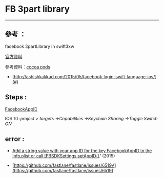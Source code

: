 # FB  3part  library

---

## 參考 ：

facebook 3partLibrary  in swift3xw

[官方資料](https://developers.facebook.com/docs/swift/login)

參考資料：[cocoa pods](http://www.appcoda.com.tw/cocoapods/)

* [http://ashishkakkad.com/2015/05/facebook-login-swift-language-ios/](#)

## Steps :

[FacebookAppID](https://sofree.cc/apply-facebook-app-id/)

IOS 10 :_project &gt; targets -&gt;Capabilities -&gt;Keychain Sharing -&gt;Toggle Switch ON_

## error :

* [Add a string value with your app ID for the key FacebookAppID to the Info.plist or call \[FBSDKSettings setAppID:\]](http://stackoverflow.com/questions/27837935/facebook-sdk-fbsession-no-appid-provided).' \(2015\)

* [https://github.com/fastlane/fastlane/issues/6519√](https://github.com/fastlane/fastlane/issues/6519)


